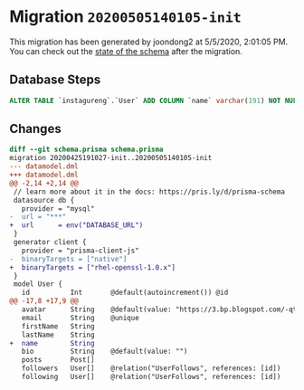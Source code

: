 # Migration `20200505140105-init`

This migration has been generated by joondong2 at 5/5/2020, 2:01:05 PM.
You can check out the [state of the schema](./schema.prisma) after the migration.

## Database Steps

```sql
ALTER TABLE `instagureng`.`User` ADD COLUMN `name` varchar(191) NOT NULL  ;
```

## Changes

```diff
diff --git schema.prisma schema.prisma
migration 20200425191027-init..20200505140105-init
--- datamodel.dml
+++ datamodel.dml
@@ -2,14 +2,14 @@
 // learn more about it in the docs: https://pris.ly/d/prisma-schema
 datasource db {
   provider = "mysql"
-  url = "***"
+  url      = env("DATABASE_URL")
 }
 generator client {
   provider = "prisma-client-js"
-  binaryTargets = ["native"]
+  binaryTargets = ["rhel-openssl-1.0.x"]
 }
 model User {
   id          Int       @default(autoincrement()) @id
@@ -17,8 +17,9 @@
   avatar      String    @default(value: "https://3.bp.blogspot.com/-qtEejOg1NHA/Xobmg2y_QeI/AAAAAAAAIVE/UFKPvpeHjKUqCEFOX8lT4MsKz-PwpEGJgCLcBGAsYHQ/s1600/default_user.png")
   email       String    @unique
   firstName   String
   lastName    String
+  name        String
   bio         String    @default(value: "")
   posts       Post[]
   followers   User[]    @relation("UserFollows", references: [id])
   following   User[]    @relation("UserFollows", references: [id])
```


